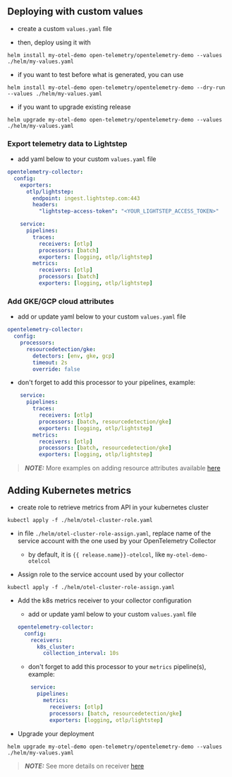 ## Deploying with custom values

- create a custom `values.yaml` file

- then, deploy using it with
```shell
helm install my-otel-demo open-telemetry/opentelemetry-demo --values ./helm/my-values.yaml
```

- if you want to test before what is generated, you can use
```shell
helm install my-otel-demo open-telemetry/opentelemetry-demo --dry-run --values ./helm/my-values.yaml
```

- if you want to upgrade existing release
```shell
helm upgrade my-otel-demo open-telemetry/opentelemetry-demo --values ./helm/my-values.yaml
```

### Export telemetry data to Lightstep

- add yaml below to your custom `values.yaml` file
```yaml
opentelemetry-collector:
  config:
    exporters:
      otlp/lightstep:
        endpoint: ingest.lightstep.com:443
        headers:
          "lightstep-access-token": "<YOUR_LIGHTSTEP_ACCESS_TOKEN>"

    service:
      pipelines:
        traces:
          receivers: [otlp]
          processors: [batch]
          exporters: [logging, otlp/lightstep]
        metrics:
          receivers: [otlp]
          processors: [batch]
          exporters: [logging, otlp/lightstep]
```

### Add GKE/GCP cloud attributes
- add or update yaml below to your custom `values.yaml` file
```yaml
opentelemetry-collector:
  config:
    processors:
      resourcedetection/gke:
        detectors: [env, gke, gcp]
        timeout: 2s
        override: false
```

- don't forget to add this processor to your pipelines, example:
```yaml
    service:
      pipelines:
        traces:
          receivers: [otlp]
          processors: [batch, resourcedetection/gke]
          exporters: [logging, otlp/lightstep]
        metrics:
          receivers: [otlp]
          processors: [batch, resourcedetection/gke]
          exporters: [logging, otlp/lightstep]
```

> **_NOTE:_**  More examples on adding resource attributes available [here](https://github.com/open-telemetry/opentelemetry-collector-contrib/tree/main/processor/resourcedetectionprocessor)


## Adding Kubernetes metrics

- create role to retrieve metrics from API in your kubernetes cluster
```shell
kubectl apply -f ./helm/otel-cluster-role.yaml
```

- in file `./helm/otel-cluster-role-assign.yaml`, replace name of the service account with the one used by your OpenTelemetry Collector
  - by default, it is `{{ release.name}}-otelcol`, like `my-otel-demo-otelcol`

- Assign role to the service account used by your collector
```shell
kubectl apply -f ./helm/otel-cluster-role-assign.yaml
```

- Add the k8s metrics receiver to your collector configuration
    - add or update yaml below to your custom `values.yaml` file
    ```yaml
    opentelemetry-collector:
      config:
        receivers:
          k8s_cluster:
            collection_interval: 10s        
    ```

    - don't forget to add this processor to your `metrics` pipeline(s), example:
    ```yaml
        service:
          pipelines:
            metrics:
              receivers: [otlp]
              processors: [batch, resourcedetection/gke]
              exporters: [logging, otlp/lightstep]
    ```

- Upgrade your deployment
```shell
helm upgrade my-otel-demo open-telemetry/opentelemetry-demo --values ./helm/my-values.yaml
```

> **_NOTE:_**  See more details on receiver [here](https://github.com/open-telemetry/opentelemetry-collector-contrib/tree/main/receiver/k8sclusterreceiver)
